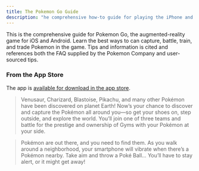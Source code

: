 ```yaml
---
title: The Pokemon Go Guide
description: "he comprehensive how-to guide for playing the iPhone and Android app game Pokemon Go."
---
```


This is the comprehensive guide for Pokemon Go, the augmented-reality game for iOS and Android.
Learn the best ways to can capture, battle, train, and trade Pokemon in the game. Tips and information is cited and references both the FAQ supplied by the Pokemon Company and user-sourced tips.



### From the App Store
The app is [available for download in the app store](https://itunes.apple.com/au/app/pokemon-go/id1094591345?mt=8).
> Venusaur, Charizard, Blastoise, Pikachu, and many other Pokémon have been discovered on planet Earth!
Now’s your chance to discover and capture the Pokémon all around you—so get your shoes on, step outside, and explore the world. You’ll join one of three teams and battle for the prestige and ownership of Gyms with your Pokémon at your side.

> Pokémon are out there, and you need to find them. As you walk around a neighborhood, your smartphone will vibrate when there’s a Pokémon nearby. Take aim and throw a Poké Ball… You’ll have to stay alert, or it might get away!
